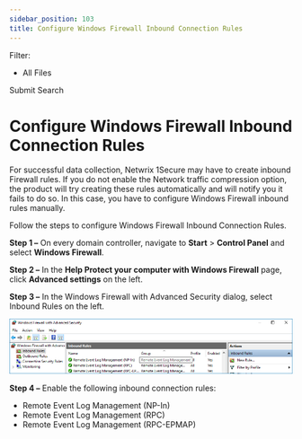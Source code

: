 ```yaml
---
sidebar_position: 103
title: Configure Windows Firewall Inbound Connection Rules
---
```


Filter: 

* All Files

Submit Search

# Configure Windows Firewall Inbound Connection Rules

For successful data collection, Netwrix 1Secure may have to create inbound Firewall rules. If you do not enable the Network traffic compression option, the product will try creating these rules automatically and will notify you it fails to do so. In this case, you have to configure Windows Firewall inbound rules manually.

Follow the steps to configure Windows Firewall Inbound Connection Rules.

**Step 1 –** On every domain controller, navigate to **Start** > **Control Panel** and select **Windows Firewall**.

**Step 2 –** In the **Help Protect your computer with Windows Firewall** page, click **Advanced settings** on the left.

**Step 3 –** In the Windows Firewall with Advanced Security dialog, select Inbound Rules on the left.

![](../../../Resources/Images/Auditor/ManualConfig/ManualConfig_NLA_Inbound_Connections2016.png)

**Step 4 –** Enable the following inbound connection rules:

* Remote Event Log Management (NP-In)
* Remote Event Log Management (RPC)
* Remote Event Log Management (RPC-EPMAP)